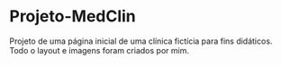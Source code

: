 # Projeto-MedClin
Projeto de uma página inicial de uma clínica fictícia para fins didáticos. Todo o layout e imagens foram criados por mim.
